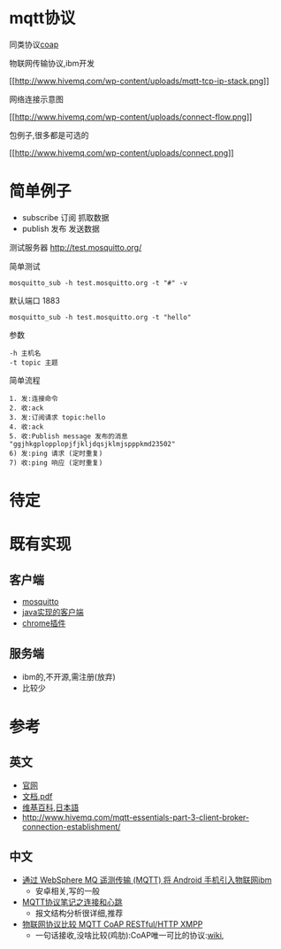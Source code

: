 # mqtt协议

同类协议[coap](/dev/coap)

物联网传输协议,ibm开发

[[http://www.hivemq.com/wp-content/uploads/mqtt-tcp-ip-stack.png]]

网络连接示意图

[[http://www.hivemq.com/wp-content/uploads/connect-flow.png]]

包例子,很多都是可选的

[[http://www.hivemq.com/wp-content/uploads/connect.png]]

# 简单例子

* subscribe 订阅 抓取数据
* publish 发布 发送数据

测试服务器 http://test.mosquitto.org/

简单测试

    mosquitto_sub -h test.mosquitto.org -t "#" -v

默认端口 1883

    mosquitto_sub -h test.mosquitto.org -t "hello" 

参数

    -h 主机名
    -t topic 主题

简单流程

```
1. 发:连接命令
2. 收:ack
3. 发:订阅请求 topic:hello
4. 收:ack
5. 收:Publish message 发布的消息 "ggjhkgplopplopjfjkljdqsjklmjspppkmd23502"
6) 发:ping 请求 (定时重复)
7) 收:ping 响应 (定时重复)
```
# 待定

# 既有实现
## 客户端

* [mosquitto](http://mosquitto.org/)
* [java实现的客户端](https://github.com/fusesource/mqtt-client)
* [chrome插件](https://chrome.google.com/webstore/detail/mqttlens/hemojaaeigabkbcookmlgmdigohjobjm)

## 服务端

* ibm的,不开源,需注册(放弃)
* 比较少

# 参考

## 英文
* [官网](http://mqtt.org/)
* [文档](http://mqtt.org/documentation),[pdf](http://docs.oasis-open.org/mqtt/mqtt/v3.1.1/os/mqtt-v3.1.1-os.pdf)
* [维基百科](https://en.wikipedia.org/wiki/MQTT),[日本語](https://en.wikipedia.org/wiki/MQTT)
* http://www.hivemq.com/mqtt-essentials-part-3-client-broker-connection-establishment/

## 中文

* [通过 WebSphere MQ 遥测传输 (MQTT) 将 Android 手机引入物联网ibm](https://www.ibm.com/developerworks/cn/websphere/library/techarticles/1109_wangb_mqandroid/1109_wangb_mqandroid.html)
  * 安卓相关,写的一般
* [MQTT协议笔记之连接和心跳](https://www.google.com.hk/url?sa=t&rct=j&q=&esrc=s&source=web&cd=14&ved=0CDEQFjADOApqFQoTCOHJicuvnMcCFYTZLAodErQATg&url=http%3a%2f%2fwww%2eblogjava%2enet%2fyongboy%2farchive%2f2015%2f04%2f23%2f409630%2ehtml&ei=N3nHVaHSK4SzswGS6ILwBA&usg=AFQjCNHBeglW__iEpsTfpZZLp2_6A9pmjg)
  * 报文结构分析很详细,推荐
* [物联网协议比较 MQTT CoAP RESTful/HTTP XMPP](http://www.phodal.com/blog/iot-protocols-coap-mqtt-xmpp-restful-http/)
  * 一句话接收,没啥比较(鸡肋):CoAP唯一可比的协议:[wiki](https://en.wikipedia.org/wiki/Constrained_Application_Protocol),

